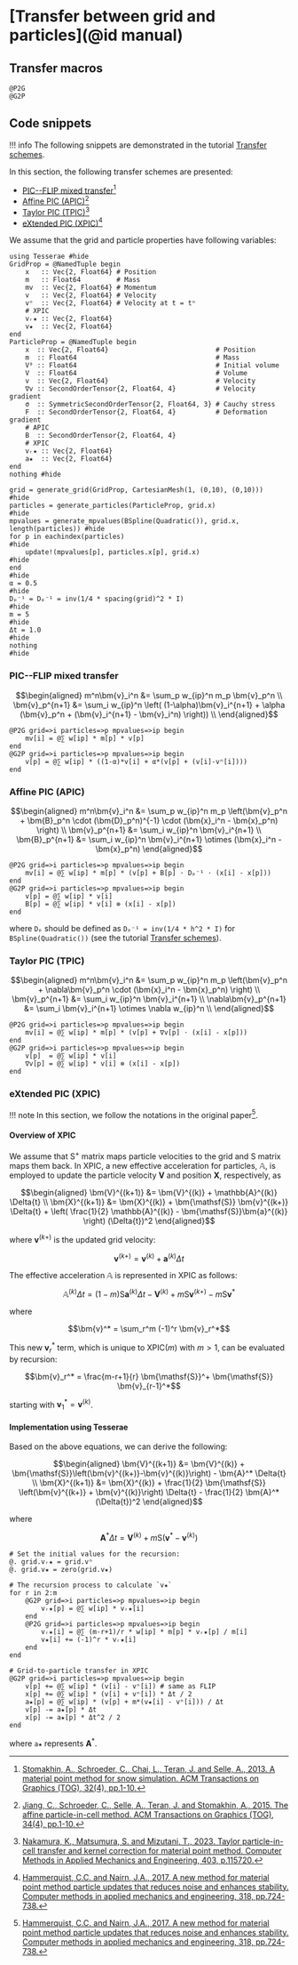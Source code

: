 # [Transfer between grid and particles](@id manual)

## Transfer macros

```@docs
@P2G
@G2P
```

## Code snippets

!!! info
    The following snippets are demonstrated in the tutorial [Transfer schemes](@ref).

In this section, the following transfer schemes are presented:

* [PIC--FLIP mixed transfer](@ref)[^1]
* [Affine PIC (APIC)](@ref)[^2]
* [Taylor PIC (TPIC)](@ref)[^3]
* [eXtended PIC (XPIC)](@ref)[^4]

[^1]: [Stomakhin, A., Schroeder, C., Chai, L., Teran, J. and Selle, A., 2013. A material point method for snow simulation. ACM Transactions on Graphics (TOG), 32(4), pp.1-10.](https://doi.org/10.1145/2461912.2461948)
[^2]: [Jiang, C., Schroeder, C., Selle, A., Teran, J. and Stomakhin, A., 2015. The affine particle-in-cell method. ACM Transactions on Graphics (TOG), 34(4), pp.1-10.](https://doi.org/10.1145/2766996)
[^3]: [Nakamura, K., Matsumura, S. and Mizutani, T., 2023. Taylor particle-in-cell transfer and kernel correction for material point method. Computer Methods in Applied Mechanics and Engineering, 403, p.115720.](https://doi.org/10.1016/j.cma.2022.115720)
[^4]: [Hammerquist, C.C. and Nairn, J.A., 2017. A new method for material point method particle updates that reduces noise and enhances stability. Computer methods in applied mechanics and engineering, 318, pp.724-738.](https://doi.org/10.1016/j.cma.2017.01.035)

We assume that the grid and particle properties have following variables:

```@example transfer
using Tesserae #hide
GridProp = @NamedTuple begin
    x   :: Vec{2, Float64} # Position
    m   :: Float64         # Mass
    mv  :: Vec{2, Float64} # Momentum
    v   :: Vec{2, Float64} # Velocity
    vⁿ  :: Vec{2, Float64} # Velocity at t = tⁿ
    # XPIC
    vᵣ★ :: Vec{2, Float64}
    v★  :: Vec{2, Float64}
end
ParticleProp = @NamedTuple begin
    x  :: Vec{2, Float64}                           # Position
    m  :: Float64                                   # Mass
    V⁰ :: Float64                                   # Initial volume
    V  :: Float64                                   # Volume
    v  :: Vec{2, Float64}                           # Velocity
    ∇v :: SecondOrderTensor{2, Float64, 4}          # Velocity gradient
    σ  :: SymmetricSecondOrderTensor{2, Float64, 3} # Cauchy stress
    F  :: SecondOrderTensor{2, Float64, 4}          # Deformation gradient
    # APIC
    B  :: SecondOrderTensor{2, Float64, 4}
    # XPIC
    vᵣ★ :: Vec{2, Float64}
    a★  :: Vec{2, Float64}
end
nothing #hide
```

```@example transfer
grid = generate_grid(GridProp, CartesianMesh(1, (0,10), (0,10)))              #hide
particles = generate_particles(ParticleProp, grid.x)                          #hide
mpvalues = generate_mpvalues(BSpline(Quadratic()), grid.x, length(particles)) #hide
for p in eachindex(particles)                                                 #hide
    update!(mpvalues[p], particles.x[p], grid.x)                              #hide
end                                                                           #hide
α = 0.5                                                                       #hide
Dₚ⁻¹ = Dₚ⁻¹ = inv(1/4 * spacing(grid)^2 * I)                                  #hide
m = 5                                                                         #hide
Δt = 1.0                                                                      #hide
nothing                                                                       #hide
```

### PIC--FLIP mixed transfer

```math
\begin{aligned}
m^n\bm{v}_i^n &= \sum_p w_{ip}^n m_p \bm{v}_p^n \\
\bm{v}_p^{n+1} &= \sum_i w_{ip}^n \left( (1-\alpha)\bm{v}_i^{n+1} + \alpha (\bm{v}_p^n + (\bm{v}_i^{n+1} - \bm{v}_i^n) \right)) \\
\end{aligned}
```

```@example transfer
@P2G grid=>i particles=>p mpvalues=>ip begin
    mv[i] = @∑ w[ip] * m[p] * v[p]
end
@G2P grid=>i particles=>p mpvalues=>ip begin
    v[p] = @∑ w[ip] * ((1-α)*v[i] + α*(v[p] + (v[i]-vⁿ[i])))
end
```

### Affine PIC (APIC)

```math
\begin{aligned}
m^n\bm{v}_i^n &= \sum_p w_{ip}^n m_p \left(\bm{v}_p^n + \bm{B}_p^n \cdot (\bm{D}_p^n)^{-1} \cdot (\bm{x}_i^n - \bm{x}_p^n) \right) \\
\bm{v}_p^{n+1} &= \sum_i w_{ip}^n \bm{v}_i^{n+1} \\
\bm{B}_p^{n+1} &= \sum_i w_{ip}^n \bm{v}_i^{n+1} \otimes (\bm{x}_i^n - \bm{x}_p^n)
\end{aligned}
```

```@example transfer
@P2G grid=>i particles=>p mpvalues=>ip begin
    mv[i] = @∑ w[ip] * m[p] * (v[p] + B[p] ⋅ Dₚ⁻¹ ⋅ (x[i] - x[p]))
end
@G2P grid=>i particles=>p mpvalues=>ip begin
    v[p] = @∑ w[ip] * v[i]
    B[p] = @∑ w[ip] * v[i] ⊗ (x[i] - x[p])
end
```

where `Dₚ` should be defined as `Dₚ⁻¹ = inv(1/4 * h^2 * I)` for `BSpline(Quadratic())` (see the tutorial [Transfer schemes](@ref)).

### Taylor PIC (TPIC)

```math
\begin{aligned}
m^n\bm{v}_i^n &= \sum_p w_{ip}^n m_p \left(\bm{v}_p^n + \nabla\bm{v}_p^n \cdot (\bm{x}_i^n - \bm{x}_p^n) \right) \\
\bm{v}_p^{n+1} &= \sum_i w_{ip}^n \bm{v}_i^{n+1} \\
\nabla\bm{v}_p^{n+1} &= \sum_i \bm{v}_i^{n+1} \otimes \nabla w_{ip}^n \\
\end{aligned}
```

```@example transfer
@P2G grid=>i particles=>p mpvalues=>ip begin
    mv[i] = @∑ w[ip] * m[p] * (v[p] + ∇v[p] ⋅ (x[i] - x[p]))
end
@G2P grid=>i particles=>p mpvalues=>ip begin
    v[p]  = @∑ w[ip] * v[i]
    ∇v[p] = @∑ w[ip] * v[i] ⊗ (x[i] - x[p])
end
```

### eXtended PIC (XPIC)

!!! note
    In this section, we follow the notations in the original paper[^4].

#### Overview of XPIC

We assume that $\bm{\mathsf{S}}^+$ matrix maps particle velocities to the grid and $\bm{\mathsf{S}}$ matrix maps them back.
In XPIC, a new effective acceleration for particles, $\mathbb{A}$, is employed to update the particle velocity $\bm{V}$ and position $\bm{X}$, respectively, as

```math
\begin{aligned}
\bm{V}^{(k+1)} &= \bm{V}^{(k)} + \mathbb{A}^{(k)} \Delta{t} \\
\bm{X}^{(k+1)} &= \bm{X}^{(k)} + \bm{\mathsf{S}} \bm{v}^{(k+)} \Delta{t} + \left( \frac{1}{2} \mathbb{A}^{(k)} - \bm{\mathsf{S}}\bm{a}^{(k)} \right) (\Delta{t})^2
\end{aligned}
```

where $\bm{v}^{(k+)}$ is the updated grid velocity:

```math
\bm{v}^{(k+)} = \bm{v}^{(k)} + \bm{a}^{(k)} \Delta{t}
```

The effective acceleration $\mathbb{A}$ is represented in XPIC as follows:

```math
\mathbb{A}^{(k)} \Delta{t} = (1-m) \bm{\mathsf{S}}\bm{a}^{(k)}\Delta{t} - \bm{V}^{(k)} + m\bm{\mathsf{S}}\bm{v}^{(k+)} - m\bm{\mathsf{S}}\bm{v}^{*}
```

where

```math
\bm{v}^* = \sum_r^m (-1)^r \bm{v}_r^*
```

This new $\bm{v}_r^*$ term, which is unique to XPIC($m$) with $m>1$, can be evaluated by recursion:

```math
\bm{v}_r^* = \frac{m-r+1}{r} \bm{\mathsf{S}}^+ \bm{\mathsf{S}} \bm{v}_{r-1}^*
```

starting with $\bm{v}_1^*=\bm{v}^{(k)}$.

#### Implementation using Tesserae

Based on the above equations, we can derive the following:

```math
\begin{aligned}
\bm{V}^{(k+1)} &= \bm{V}^{(k)} + \bm{\mathsf{S}}\left(\bm{v}^{(k+)}-\bm{v}^{(k)}\right) - \bm{A}^* \Delta{t} \\
\bm{X}^{(k+1)} &= \bm{X}^{(k)} + \frac{1}{2} \bm{\mathsf{S}} \left(\bm{v}^{(k+)} + \bm{v}^{(k)}\right) \Delta{t} - \frac{1}{2} \bm{A}^* (\Delta{t})^2
\end{aligned}
```

where

```math
\bm{A}^* \Delta{t} = \bm{V}^{(k)} + m \bm{\mathsf{S}} \left( \bm{v}^* - \bm{v}^{(k)} \right)
```

```@example transfer
# Set the initial values for the recursion:
@. grid.vᵣ★ = grid.vⁿ
@. grid.v★ = zero(grid.v★)

# The recursion process to calculate `v★`
for r in 2:m
    @G2P grid=>i particles=>p mpvalues=>ip begin
        vᵣ★[p] = @∑ w[ip] * vᵣ★[i]
    end
    @P2G grid=>i particles=>p mpvalues=>ip begin
        vᵣ★[i] = @∑ (m-r+1)/r * w[ip] * m[p] * vᵣ★[p] / m[i]
        v★[i] += (-1)^r * vᵣ★[i]
    end
end

# Grid-to-particle transfer in XPIC
@G2P grid=>i particles=>p mpvalues=>ip begin
    v[p] += @∑ w[ip] * (v[i] - vⁿ[i]) # same as FLIP
    x[p] += @∑ w[ip] * (v[i] + vⁿ[i]) * Δt / 2
    a★[p] = @∑ w[ip] * (v[p] + m*(v★[i] - vⁿ[i])) / Δt
    v[p] -= a★[p] * Δt
    x[p] -= a★[p] * Δt^2 / 2
end
```

where `a★` represents $\bm{A}^*$.
